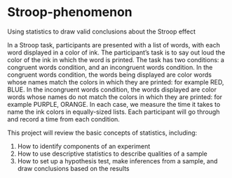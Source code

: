 # Stroop-phenomenon
Using statistics to draw valid conclusions about the Stroop effect

In a Stroop task, participants are presented with a list of words, with each word displayed in a color of ink. The participant’s task is to say out loud the color of the ink in which the word is printed. The task has two conditions: a congruent words condition, and an incongruent words condition. In the congruent words condition, the words being displayed are color words whose names match the colors in which they are printed: for example RED, BLUE. In the incongruent words condition, the words displayed are color words whose names do not match the colors in which they are printed: for example PURPLE, ORANGE. In each case, we measure the time it takes to name the ink colors in equally-sized lists. Each participant will go through and record a time from each condition.

This project will review the basic concepts of statistics, including:

1. How to identify components of an experiment
2. How to use descriptive statistics to describe qualities of a sample
3. How to set up a hypothesis test, make inferences from a sample, and draw conclusions based on the results
